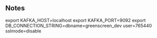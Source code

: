 
## Notes
export KAFKA_HOST=localhost
export KAFKA_PORT=9092
export DB_CONNECTION_STRING=dbname=greenscreen_dev user=765440 sslmode=disable
